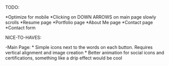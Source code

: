 TODO:

*Optimize for mobile
*Clicking on DOWN ARROWS on main page slowly scrolls
*Resume page
*Portfolio page
*About Me page
*Contact page
*Contact form

NICE-TO-HAVES:

-Main Page:
    * Simple icons next to the words on each button. Requires vertical alignment and image creation
    * Better animation for social icons and certifications, something like a drip effect would be cool
